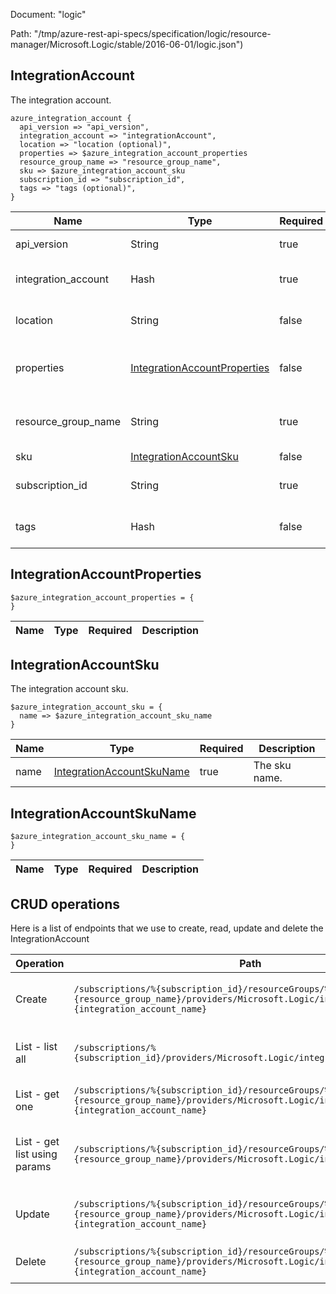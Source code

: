 Document: "logic"


Path: "/tmp/azure-rest-api-specs/specification/logic/resource-manager/Microsoft.Logic/stable/2016-06-01/logic.json")

## IntegrationAccount

The integration account.

```puppet
azure_integration_account {
  api_version => "api_version",
  integration_account => "integrationAccount",
  location => "location (optional)",
  properties => $azure_integration_account_properties
  resource_group_name => "resource_group_name",
  sku => $azure_integration_account_sku
  subscription_id => "subscription_id",
  tags => "tags (optional)",
}
```

| Name        | Type           | Required       | Description       |
| ------------- | ------------- | ------------- | ------------- |
|api_version | String | true | The API version. |
|integration_account | Hash | true | The integration account. |
|location | String | false | The resource location. |
|properties | [IntegrationAccountProperties](#integrationaccountproperties) | false | The integration account properties. |
|resource_group_name | String | true | The resource group name. |
|sku | [IntegrationAccountSku](#integrationaccountsku) | false | The sku. |
|subscription_id | String | true | The subscription id. |
|tags | Hash | false | The resource tags. |
        
## IntegrationAccountProperties



```puppet
$azure_integration_account_properties = {
}
```

| Name        | Type           | Required       | Description       |
| ------------- | ------------- | ------------- | ------------- |
        
## IntegrationAccountSku

The integration account sku.

```puppet
$azure_integration_account_sku = {
  name => $azure_integration_account_sku_name
}
```

| Name        | Type           | Required       | Description       |
| ------------- | ------------- | ------------- | ------------- |
|name | [IntegrationAccountSkuName](#integrationaccountskuname) | true | The sku name. |
        
## IntegrationAccountSkuName



```puppet
$azure_integration_account_sku_name = {
}
```

| Name        | Type           | Required       | Description       |
| ------------- | ------------- | ------------- | ------------- |



## CRUD operations

Here is a list of endpoints that we use to create, read, update and delete the IntegrationAccount

| Operation | Path | Verb | Description | OperationID |
| ------------- | ------------- | ------------- | ------------- | ------------- |
|Create|`/subscriptions/%{subscription_id}/resourceGroups/%{resource_group_name}/providers/Microsoft.Logic/integrationAccounts/%{integration_account_name}`|Put|Creates or updates an integration account.|IntegrationAccounts_CreateOrUpdate|
|List - list all|`/subscriptions/%{subscription_id}/providers/Microsoft.Logic/integrationAccounts`|Get|Gets a list of integration accounts by subscription.|IntegrationAccounts_ListBySubscription|
|List - get one|`/subscriptions/%{subscription_id}/resourceGroups/%{resource_group_name}/providers/Microsoft.Logic/integrationAccounts/%{integration_account_name}`|Get|Gets an integration account.|IntegrationAccounts_Get|
|List - get list using params|`/subscriptions/%{subscription_id}/resourceGroups/%{resource_group_name}/providers/Microsoft.Logic/integrationAccounts`|Get|Gets a list of integration accounts by resource group.|IntegrationAccounts_ListByResourceGroup|
|Update|`/subscriptions/%{subscription_id}/resourceGroups/%{resource_group_name}/providers/Microsoft.Logic/integrationAccounts/%{integration_account_name}`|Put|Creates or updates an integration account.|IntegrationAccounts_CreateOrUpdate|
|Delete|`/subscriptions/%{subscription_id}/resourceGroups/%{resource_group_name}/providers/Microsoft.Logic/integrationAccounts/%{integration_account_name}`|Delete|Deletes an integration account.|IntegrationAccounts_Delete|
